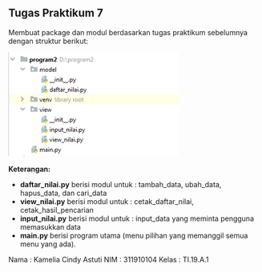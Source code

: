 ## Tugas Praktikum 7

Membuat package dan modul berdasarkan tugas praktikum sebelumnya dengan struktur berikut:

![enter image description here](https://github.com/kameliacindy/labpy06/blob/master/img.PNG)

**Keterangan:**

 - **daftar_nilai.py** berisi modul untuk : 
 tambah_data, ubah_data, hapus_data, dan cari_data
 - **view_nilai.py** berisi modul untuk : 
 cetak_daftar_nilai, cetak_hasil_pencarian
 - **input_nilai.py** berisi modul untuk : input_data yang meminta pengguna memasukkan data
 - **main.py** berisi program utama (menu pilihan yang memanggil semua menu yang ada).
 


Nama  : Kamelia Cindy Astuti
NIM   : 311910104
Kelas : TI.19.A.1

